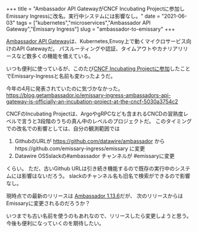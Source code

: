 +++
title = "Ambassador API GatewayがCNCF Incubating Projectに参加しEmissary Ingressに改名。実行中システムには影響なし。"
date = "2021-06-03"
tags = ["kubernetes","microservices","Ambassador API Gateway","Emissary Ingress"]
slug = "ambassador-to-emissary"
+++

[Ambassador API Gateway](https://www.getambassador.io/products/api-gateway/)は、Kubernetes,Envoy上で動くマイクロサービス向けのAPI Gatewayだ。
パスルーティングや認証、タイムアウトやカナリアリリースなど数多くの機能を備えている。

いつも便利に使っているが、このたび[CNCF Incubating Projectに参加](https://blog.getambassador.io/emissary-ingress-ambassadors-api-gateway-is-officially-an-incubation-project-at-the-cncf-5030a3754c2)したことでEmissary-Ingressと名前も変わったようだ。

<!--more-->


今年の4月に発表されていたのに気づかなかった。
https://blog.getambassador.io/emissary-ingress-ambassadors-api-gateway-is-officially-an-incubation-project-at-the-cncf-5030a3754c2


CNCFのIncubating Projectは、ArgoやgRPCなども含まれるCNCDの習熟度レベルで言うと3段階のうちの真ん中のレベルのプロジェクトだ。
このタイミングでの改名での影響としては、自分の観測範囲では


1. GithubのURLが https://github.com/datawire/ambassador からhttps://github.com/emissary-ingress/emissary に変更
2. Datawire OSSslackの#ambassador チャンネルが #emissaryに変更


くらい。
ただ、古いGithub URLは引き続き機能するので既存の実行中のシステムには影響はないだろう。
slackのチャンネル名も旧名で検索ができるので影響なし。

現時点での最新のリリースは
[Ambassador 1.13.6](https://github.com/emissary-ingress/emissary/releases/tag/v1.13.6)だが、
次のリリースからはEmissaryに変更されるのだろうか？

いつまでも古い名前を使うのもあれなので、リリースしたら変更しようと思う。
今後も便利になっていくのを期待したい。
